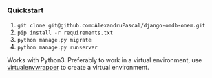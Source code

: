 ### Quickstart

1. `git clone git@github.com:AlexandruPascal/django-omdb-onem.git`
2. `pip install -r requirements.txt`
3. `python manage.py migrate`
4. `python manage.py runserver`

Works with Python3. Preferably to work in a virtual environment, use [virtualenvwrapper](https://virtualenvwrapper.readthedocs.io) to create a virtual environment.
